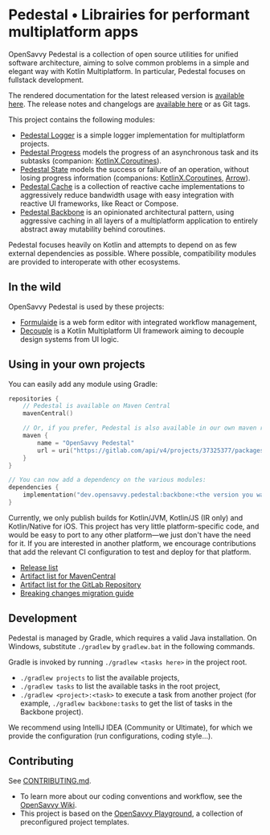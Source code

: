# Pedestal • Librairies for performant multiplatform apps

OpenSavvy Pedestal is a collection of open source utilities for unified software architecture, aiming to solve common problems in a simple and elegant way with Kotlin Multiplatform.
In particular, Pedestal focuses on fullstack development.

The rendered documentation for the latest released version is [available here](https://opensavvy.gitlab.io/pedestal/documentation/).
The release notes and changelogs are [available here](https://gitlab.com/opensavvy/pedestal/-/releases) or as Git tags.

This project contains the following modules:

- [Pedestal Logger](https://opensavvy.gitlab.io/pedestal/documentation/logger/index.html) is a simple logger implementation for multiplatform projects.
- [Pedestal Progress](https://opensavvy.gitlab.io/pedestal/documentation/progress/index.html) models the progress of an asynchronous task and its subtasks (companion: [KotlinX.Coroutines](https://opensavvy.gitlab.io/pedestal/documentation/progress-coroutines/index.html)).
- [Pedestal State](https://opensavvy.gitlab.io/pedestal/documentation/state/index.html) models the success or failure of an operation, without losing progress information (companions: [KotlinX.Coroutines](https://opensavvy.gitlab.io/pedestal/documentation/state-coroutines/index.html), [Arrow](https://opensavvy.gitlab.io/pedestal/documentation/state-arrow/index.html)).
- [Pedestal Cache](https://opensavvy.gitlab.io/pedestal/documentation/cache/index.html) is a collection of reactive cache implementations to aggressively reduce bandwidth usage with easy integration with reactive UI frameworks, like React or Compose.
- [Pedestal Backbone](https://opensavvy.gitlab.io/pedestal/documentation/backbone/index.html) is an opinionated architectural pattern, using aggressive caching in all layers of a multiplatform application to entirely abstract away mutability behind coroutines.

Pedestal focuses heavily on Kotlin and attempts to depend on as few external dependencies as possible.
Where possible, compatibility modules are provided to interoperate with other ecosystems.

## In the wild

OpenSavvy Pedestal is used by these projects:

- [Formulaide](https://gitlab.com/opensavvy/formulaide) is a web form editor with integrated workflow management,
- [Decouple](https://gitlab.com/opensavvy/decouple) is a Kotlin Multiplatform UI framework aiming to decouple design systems from UI logic.

## Using in your own projects

You can easily add any module using Gradle:

```kotlin
repositories {
	// Pedestal is available on Maven Central
	mavenCentral()

	// Or, if you prefer, Pedestal is also available in our own maven repository
	maven {
		name = "OpenSavvy Pedestal"
		url = uri("https://gitlab.com/api/v4/projects/37325377/packages/maven")
	}
}

// You can now add a dependency on the various modules:
dependencies {
	implementation("dev.opensavvy.pedestal:backbone:<the version you want>")
}
```

Currently, we only publish builds for Kotlin/JVM, Kotlin/JS (IR only) and Kotlin/Native for iOS.
This project has very little platform-specific code, and would be easy to port to any other platform—we just don't have the need for it.
If you are interested in another platform, we encourage contributions that add the relevant CI configuration to test and deploy for that platform.

- [Release list](https://gitlab.com/opensavvy/pedestal/-/releases)
- [Artifact list for MavenCentral](https://search.maven.org/search?q=g:dev.opensavvy.pedestal)
- [Artifact list for the GitLab Repository](https://gitlab.com/opensavvy/pedestal/-/packages)
- [Breaking changes migration guide](docs/MIGRATION_GUIDE.md)

## Development

Pedestal is managed by Gradle, which requires a valid Java installation.
On Windows, substitute `./gradlew` by `gradlew.bat` in the following commands.

Gradle is invoked by running `./gradlew <tasks here>` in the project root.

- `./gradlew projects` to list the available projects,
- `./gradlew tasks` to list the available tasks in the root project,
- `./gradlew <project>:<task>` to execute a task from another project (for example, `./gradlew backbone:tasks` to get
  the list of tasks in the Backbone project).

We recommend using IntelliJ IDEA (Community or Ultimate), for which we provide the configuration (run configurations, coding style…).

## Contributing

See [CONTRIBUTING.md](CONTRIBUTING.md).
- To learn more about our coding conventions and workflow, see the [OpenSavvy Wiki](https://gitlab.com/opensavvy/wiki/-/blob/main/README.md#wiki).
- This project is based on the [OpenSavvy Playground](docs/playground/README.md), a collection of preconfigured project templates.
